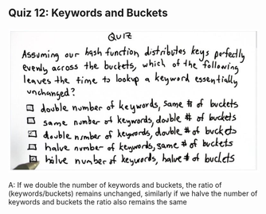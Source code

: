 ## Quiz 12: Keywords and Buckets

![alt text](./media/quiz-12-keys-and-buckets.JPG "keywords and buckets")

A: If we double the number of keywords and buckets, the ratio of (keywords/buckets) remains unchanged, similarly if we halve the number of keywords and buckets the ratio also remains the same
